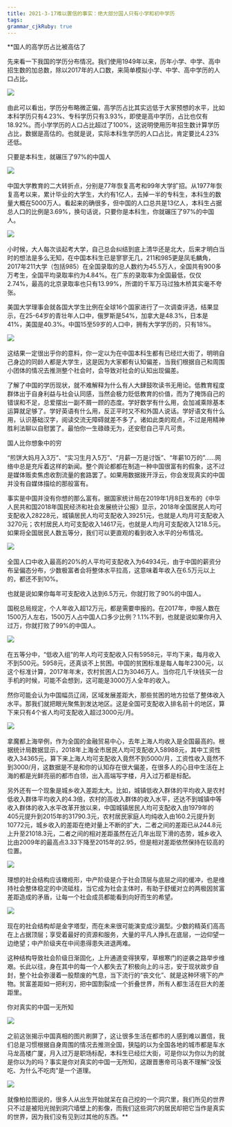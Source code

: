 ```yaml
---
title: 2021-3-17难以置信的事实：绝大部分国人只有小学和初中学历
tags: 
grammar_cjkRuby: true
---
```



**国人的高学历占比被高估了

先来看一下我国的学历分布情况。我们使用1949年以来，历年小学、中学、高中招生数的加总数，除以2017年的人口数，来简单模拟小学、中学、高中学历的人口占比。

![](http://www.1024image.com/images/2021/03/16/wkrfT.jpg) 

由此可以看出，学历分布略微正偏，高学历占比其实远低于大家预想的水平，比如本科学历只有4.23%、专科学历只有3.93%，即使是高中学历，占比也仅有18.92%。而小学学历的人口占比超过了100%，这说明使用历年招生数计算学历占比，数据是高估的。也就是说，实际本科生学历的人口占比，肯定要比4.23%还低。

只要是本科生，就碾压了97%的中国人

![](http://www.1024image.com/images/2021/03/16/wkdwF.jpg) 

中国大学教育的二大转折点，分别是77年恢复高考和99年大学扩招。从1977年恢复高考以来，累计毕业的大学生，大约有1亿人，去掉一半的专科生，本科生的数量大概在5000万人。看起来的确很多，但中国的人口总共是13亿人，本科生占据总人口的比例是3.69%，换句话说，只要你是本科生，你就碾压了97%的中国人。

![](http://www.1024image.com/images/2021/03/16/wklFs.jpg) 

小时候，大人每次谈起考大学，自己总会纠结到底上清华还是北大，后来才明白当时的想法是多么无知，在中国本科生已是寥寥无几，211和985更是凤毛麟角，2017年211大学（包括985）在全国录取的总人数约为45.5万人，全国共有900多万考生，全国平均录取率约为4.84%。在广东的录取率为全国最低，仅仅2.74%，最高的北京录取率也只有13.99%，所谓的千军万马过独木桥其实毫不夸张。

美国大学理事会就各国大学生比例在全球16个国家进行了一次调查评选，结果显示，在25-64岁的青壮年人口中，俄罗斯是54%，加拿大是48.3%，日本是41%，美国是40.3%。中国15至59岁的人口中，拥有大学学历的，只有18%。

![](http://www.1024image.com/images/2021/03/16/wkpVB.jpg) 

这结果一定很出乎你的意料，你一定以为在中国本科生都有已经烂大街了，明明自己身边的同龄人都是大学生，这是因为大家都有认知偏差，当我们根据自己和周围小团体的情况去推测整个社会时，会导致对社会的认知出现偏差。

了解了中国的学历现状，就不难解释为什么有人大肆鼓吹读书无用论。低教育程度群体出于自身利益与社会认同感，当然会极力贬低教育的价值，而为了掩饰自己的错误和不足，总爱摆出一副不屑一顾的态度。学好数学有什么用，会加减乘除基本运算就足够了。学好英语有什么用，反正平时又不和外国人说话。学好语文有什么用，认识基础汉字，阅读交流无障碍就差不多了。诸如此类的观点，不过是用精神胜利法聊以自慰罢了。最怕你一生碌碌无为，还安慰自己平凡可贵。

国人比你想象中的穷

“煎饼大妈月入3万”、“实习生月入5万”、“月薪一万是讨饭”、“年薪10万的”……网络中总是充斥着这样的新闻。整个舆论都都在制造一种中国很富有的假象，这不过是媒体贩卖焦虑收割流量的套路罢了。如果用数据拨开浮云，你会发现真实的中国并没有自媒体描绘的那般富有。

事实是中国并没有你想的那么富有。据国家统计局在2019年1月8日发布的《中华人民共和国2018年国民经济和社会发展统计公报》显示，2018年全国居民人均可支配收入28228元，城镇居民人均可支配收入39251元，也就是人均月可支配收入3270元；农村居民人均可支配收入14617元，也就是人均月可支配收入1218.5元。如果将全国居民人数五等分，我们可以更直观的看到收入水平的分布情况。

![](http://www.1024image.com/images/2021/03/16/wkhB9.jpg) 

全国人口中收入最高的20%的人平均可支配收入为64934元，由于中国的薪资分布呈偏态分布，少数极富者会将整体水平拉高，这意味着年收入在6.5万元以上的，都还不到10%。

也就是说如果你每年可支配收入达到6.5万元，你就打败了90%的中国人。

国税总局规定，个人年收入超12万元，都是需要申报的。在2017年，申报人数在1500万人左右，1500万人占中国人口多少比例？1.1%不到，也就是说如果你月入过万，你就打败了99%的中国人。

![](http://www.1024image.com/images/2021/03/16/wk7Ok.jpg) 

在五等分中，“低收入组”的年人均可支配收入只有5958元，平均下来，每月收入不到500元。5958元，还真谈不上贫困。中国的贫困标准是每人每年2300元，以这个标准计算，2017年年末，农村贫困人口为3046万人。当你花几千块钱买一台手机的时候，可能不会想到，这可能是3000万人全年的收入。

然你可能会认为中国幅员辽阔，区域发展差距大，那些贫困的地方拉低了整体收入水平。那我们就把眼光聚焦到发达地区。这是全国可支配收入排名前十的地区，算下来只有4个省人均可支配收入超过3000元/月。

![](http://www.1024image.com/images/2021/03/16/wkGld.jpg) 

拿魔都上海举例，作为全国的金融贸易中心，去年上海人均收入是全国最高的。根据统计局数据显示，2018年上海全市居民人均可支配收入58988元，其中工资性收入34365元，算下来上海人均可支配收入竟然不到5000/月，工资性收入竟然不到3000/月，这数据是不是和你的认知存在很大偏差，在很多人的心目中生活在上海的都是光鲜亮丽的都市白领，出入高端写字楼，月入过万都是标配。

另外还有一个现象是城乡收入差距太大。比如，城镇低收入群体的平均收入是农村低收入群体平均收入的4.3倍，农村的高收入群体的收入水平，还达不到城镇中等收入群体的收入水平改革开放以来，中国城镇居民人均可支配收入由1979年的405元提升到2015年的31790.3元，农村居民家庭人均纯收入由160.2元提升到10772元，城乡收入的差距在绝对量上不断的扩大，二者之间的差距已从244.8元上升至21018.3元，二者之间的相对差距虽然在近几年出现下滑的态势，城乡收入比由2009年的最高点3.33下降至2015年的2.95，但是相对差距依然保持在较高的位置。

![](http://www.1024image.com/images/2021/03/16/wkEV6.png) 

理想的社会结构应该橄榄形，中产阶级是介于社会顶层与底层之间的缓冲，也是维持社会整体稳定的中流砥柱，当它成为社会主体时，有助于舒缓对立的两极因贫富差距造成的矛盾，让每一个社会成员都能看到向好而生的希望。

![](http://www.1024image.com/images/2021/03/16/wkbaa.png) 

现在的社会结构却是金字塔型，而在未来很可能演变成沙漏型。少数的精英们高高在上占据顶层；享受着最好的资源和服务，大量的平凡人挣扎在底层，一边仰望一边绝望；中产阶级夹在中间患得患失进退两难。

这种结构导致社会阶级日渐固化，上升通道变得狭窄，草根寒门的逆袭之路举步维艰。长此以往，身在其中的每一个人都失去了积极向上的斗志，安于现状故步自封，整个社会弥漫着一股颓废的气息，当下流行的“丧文化”、就是这种环境下的产物。贫富差距如一把利刃，把中国割裂成一个折叠世界，所有人都生活在巨大的差距里。

你对真实的中国一无所知

![](http://www.1024image.com/images/2021/03/16/wkLDu.jpg) 

之前这张揭示中国真相的图片刷屏了，这让很多生活在都市的人感到难以置信，我们总是习惯根据自身周围的情况去推测全国，狭隘的以为全国各地的城市都是车水马龙高楼广厦，月入过万是职场标配，本科生已经烂大街，可是你以为你以为的就是你以为的吗？事实是你对真实的中国一无所知，这跟晋惠帝司马衷不理解“没饭吃、为什么不吃肉”是一个道理。

![](http://www.1024image.com/images/2021/03/16/wkWi4.jpg) 

就像柏拉图说的，很多人从出生开始就呆在自己挖的一个洞穴里，我们所见的世界只不过是被阳光抛到洞穴墙壁上的影像，而我们这些洞穴的居民却把它当作是真实的世界，因为我们没有见到过其他的东西。**